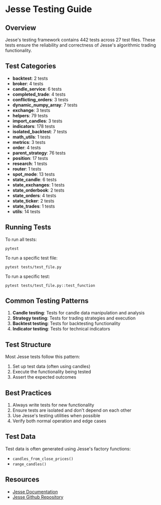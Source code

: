 # Jesse Testing Guide

## Overview
Jesse's testing framework contains 442 tests across 27 test files. These tests ensure the reliability and correctness of Jesse's algorithmic trading functionality.

## Test Categories
- **backtest**: 2 tests
- **broker**: 4 tests
- **candle_service**: 6 tests
- **completed_trade**: 4 tests
- **conflicting_orders**: 3 tests
- **dynamic_numpy_array**: 7 tests
- **exchange**: 3 tests
- **helpers**: 79 tests
- **import_candles**: 3 tests
- **indicators**: 178 tests
- **isolated_backtest**: 7 tests
- **math_utils**: 1 tests
- **metrics**: 3 tests
- **order**: 4 tests
- **parent_strategy**: 76 tests
- **position**: 17 tests
- **research**: 1 tests
- **router**: 1 tests
- **spot_mode**: 13 tests
- **state_candle**: 6 tests
- **state_exchanges**: 1 tests
- **state_orderbook**: 2 tests
- **state_orders**: 4 tests
- **state_ticker**: 2 tests
- **state_trades**: 1 tests
- **utils**: 14 tests

## Running Tests
To run all tests:
```
pytest
```

To run a specific test file:
```
pytest tests/test_file.py
```

To run a specific test:
```
pytest tests/test_file.py::test_function
```

## Common Testing Patterns
1. **Candle testing**: Tests for candle data manipulation and analysis
2. **Strategy testing**: Tests for trading strategies and execution
3. **Backtest testing**: Tests for backtesting functionality
4. **Indicator testing**: Tests for technical indicators

## Test Structure
Most Jesse tests follow this pattern:
1. Set up test data (often using candles)
2. Execute the functionality being tested
3. Assert the expected outcomes

## Best Practices
1. Always write tests for new functionality
2. Ensure tests are isolated and don't depend on each other
3. Use Jesse's testing utilities when possible
4. Verify both normal operation and edge cases

## Test Data
Test data is often generated using Jesse's factory functions:
- `candles_from_close_prices()`
- `range_candles()`

## Resources
- [Jesse Documentation](https://docs.jesse.trade)
- [Jesse Github Repository](https://github.com/jesse-ai/jesse)
